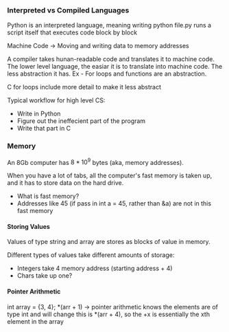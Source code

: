 ### Interpreted vs Compiled Languages

Python is an interpreted language, meaning writing python file.py runs a script itself that executes code block by block

Machine Code $\rightarrow$ Moving and writing data to memory addresses

A compiler takes hunan-readable code and translates it to machine code.
The lower level language, the easiar it is to translate into machine code. The less abstraction it has. Ex - For loops and functions are an abstraction.

C for loops include more detail to make it less abstract

Typical workflow for high level CS:
- Write in Python
- Figure out the ineffecient part of the program
- Write that part in C


### Memory
An 8Gb computer has $8*10^9$ bytes (aka, memory addresses).

When you have a lot of tabs, all the computer's fast memory is taken up, and it has to store data on the hard drive. 
- What is fast memory?
- Addresses like 45 (if pass in int a = 45, rather than &a) are not in this fast memory

#### Storing Values
Values of type string and array are stores as blocks of value in memory.

Different types of values take different amounts of storage:
- Integers take 4 memory address (starting address + 4)
- Chars take up one?

#### Pointer Arithmetic

int array = {3, 4};
*(arr + 1) -> pointer arithmetic knows the elements are of type int and will change this is *(arr + 4), so the +x is essentially the xth element in the array

